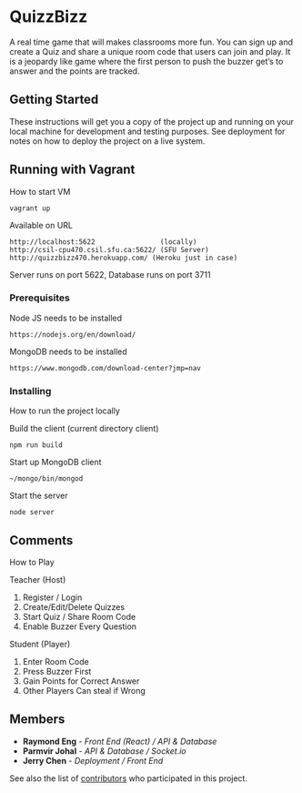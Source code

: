 # QuizzBizz

A real time game that will makes classrooms more fun. You can sign up and create a Quiz and share a unique room code that users can join and play. It is a jeopardy like game where the first person to push the buzzer get’s to answer and the points are tracked.

## Getting Started

These instructions will get you a copy of the project up and running on your local machine for development and testing purposes. See deployment for notes on how to deploy the project on a live system.

## Running with Vagrant

How to start VM
```
vagrant up
```

Available on URL
```
http://localhost:5622                (locally)
http://csil-cpu470.csil.sfu.ca:5622/ (SFU Server)
http://quizzbizz470.herokuapp.com/ (Heroku just in case)
```

Server runs on port 5622, 
Database runs on port 3711

### Prerequisites

Node JS needs to be installed

```
https://nodejs.org/en/download/
```

MongoDB needs to be installed

```
https://www.mongodb.com/download-center?jmp=nav
```

### Installing

How to run the project locally

Build the client (current directory client)

```
npm run build
```

Start up MongoDB client
```
~/mongo/bin/mongod
```

Start the server
```
node server
```

## Comments
How to Play

Teacher (Host)                       

1. Register / Login                   
2. Create/Edit/Delete Quizzes						  
3. Start Quiz / Share Room Code		  
4. Enable Buzzer Every Question		  

 Student (Player)

1. Enter Room Code
2. Press Buzzer First
3. Gain Points for Correct Answer
4. Other Players Can steal if Wrong

## Members

* **Raymond Eng** - *Front End (React) / API & Database* 
* **Parmvir Johal** - *API & Database / Socket.io* 
* **Jerry Chen** - *Deployment / Front End* 


See also the list of [contributors](https://github.com/your/project/contributors) who participated in this project.

